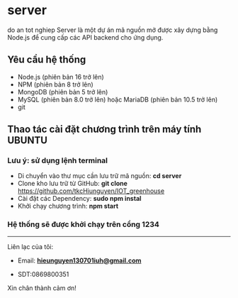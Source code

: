 # server
do an tot nghiep
Server là một dự án mã nguồn mở được xây dựng bằng Node.js để cung cấp các API backend cho ứng dụng.
## Yêu cầu hệ thống
- Node.js (phiên bản 16 trở lên)
- NPM (phiên bản 8 trở lên)
- MongoDB (phiên bản 5 trở lên)
- MySQL (phiên bản 8.0 trở lên) hoặc MariaDB (phiên bản 10.5 trở lên)
- git
## Thao tác cài đặt chương trình trên máy tính UBUNTU
### Lưu ý: sử dụng lệnh terminal
- Di chuyển vào thư mục cần lưu trữ mã nguồn: 
 **cd server**
- Clone kho lưu trữ từ GitHub: 
 **git clone** https://github.com/tkcHiunguyen/IOT_greenhouse
- Cài đặt các Dependency: 
 **sudo npm instal**
- Khởi chạy chương trình: 
 **npm start**
 ### Hệ thống sẽ được khởi chạy trên cổng 1234
 
 ***
Liên lạc của tôi:

- Email: **hieunguyen130701iuh@gmail.com**

- SDT:0869800351

Xin chân thành cảm ơn!

